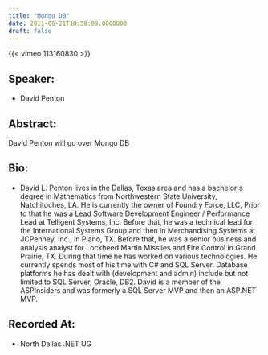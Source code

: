 ```yaml
---
title: "Mongo DB"
date: 2011-06-21T18:58:09.0000000
draft: false
---
```


{{< vimeo 113160830 >}}

## Speaker:

 - David Penton

## Abstract:

<p>David Penton will go over Mongo DB</p>

## Bio:

 - <p>David L. Penton lives in the Dallas, Texas area and has a bachelor's degree in Mathematics from Northwestern State University, Natchitoches, LA. He is currently the owner of Foundry Force, LLC, Prior to that he was a Lead Software Development Engineer / Performance Lead at Telligent Systems, Inc. Before that, he was a technical lead for the International Systems Group and then in Merchandising Systems at JCPenney, Inc., in Plano, TX. Before that, he was a senior business and analysis analyst for Lockheed Martin Missiles and Fire Control in Grand Prairie, TX. During that time he has worked on various technologies. He currently spends most of his time with C# and SQL Server. Database platforms he has dealt with (development and admin) include but not limited to SQL Server, Oracle, DB2.  David is a member of the ASPInsiders and was formerly a SQL Server MVP and then an ASP.NET MVP.</p>

## Recorded At:

 - North Dallas .NET UG

